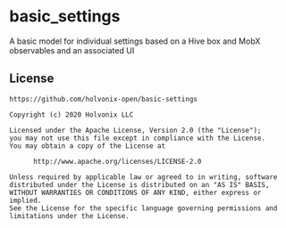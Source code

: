 # basic_settings

A basic model for individual settings based on a Hive box and MobX observables and an associated UI

## License

```
https://github.com/holvonix-open/basic-settings

Copyright (c) 2020 Holvonix LLC

Licensed under the Apache License, Version 2.0 (the "License");
you may not use this file except in compliance with the License.
You may obtain a copy of the License at

      http://www.apache.org/licenses/LICENSE-2.0

Unless required by applicable law or agreed to in writing, software
distributed under the License is distributed on an "AS IS" BASIS,
WITHOUT WARRANTIES OR CONDITIONS OF ANY KIND, either express or implied.
See the License for the specific language governing permissions and
limitations under the License.
```